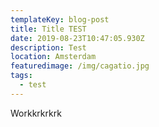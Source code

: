 ```yaml
---
templateKey: blog-post
title: Title TEST
date: 2019-08-23T10:47:05.930Z
description: Test
location: Amsterdam
featuredimage: /img/cagatio.jpg
tags:
  - test
---
```

Workkrkrkrk
